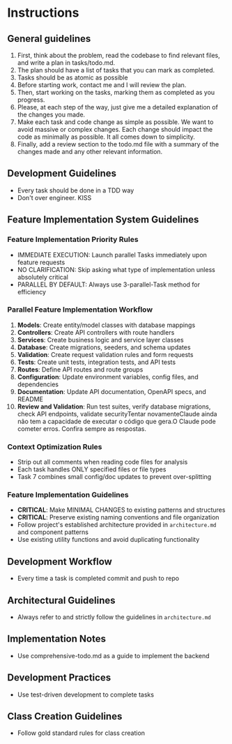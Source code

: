# Instructions

## General guidelines

1. First, think about the problem, read the codebase to find relevant files, and write a plan in tasks/todo.md.
2. The plan should have a list of tasks that you can mark as completed.
3. Tasks should be as atomic as possible
4. Before starting work, contact me and I will review the plan.
5. Then, start working on the tasks, marking them as completed as you progress.
6. Please, at each step of the way, just give me a detailed explanation of the changes you made.
7. Make each task and code change as simple as possible. We want to avoid massive or complex changes. Each change should impact the code as minimally as possible. It all comes down to simplicity.
8. Finally, add a review section to the todo.md file with a summary of the changes made and any other relevant information.

## Development Guidelines

- Every task should be done in a TDD way
- Don't over engineer. KISS

## Feature Implementation System Guidelines

### Feature Implementation Priority Rules

- IMMEDIATE EXECUTION: Launch parallel Tasks immediately upon feature requests
- NO CLARIFICATION: Skip asking what type of implementation unless absolutely critical
- PARALLEL BY DEFAULT: Always use 3-parallel-Task method for efficiency

### Parallel Feature Implementation Workflow

1. **Models**: Create entity/model classes with database mappings
2. **Controllers**: Create API controllers with route handlers
3. **Services**: Create business logic and service layer classes
4. **Database**: Create migrations, seeders, and schema updates
5. **Validation**: Create request validation rules and form requests
6. **Tests**: Create unit tests, integration tests, and API tests
7. **Routes**: Define API routes and route groups
8. **Configuration**: Update environment variables, config files, and dependencies
9. **Documentation**: Update API documentation, OpenAPI specs, and README
10. **Review and Validation**: Run test suites, verify database migrations, check API endpoints, validate securityTentar novamenteClaude ainda não tem a capacidade de executar o código que gera.O Claude pode cometer erros. Confira sempre as respostas.

### Context Optimization Rules

- Strip out all comments when reading code files for analysis
- Each task handles ONLY specified files or file types
- Task 7 combines small config/doc updates to prevent over-splitting

### Feature Implementation Guidelines

- **CRITICAL**: Make MINIMAL CHANGES to existing patterns and structures
- **CRITICAL**: Preserve existing naming conventions and file organization
- Follow project's established architecture provided in `architecture.md` and component patterns
- Use existing utility functions and avoid duplicating functionality

## Development Workflow

- Every time a task is completed commit and push to repo

## Architectural Guidelines

- Always refer to and strictly follow the guidelines in `architecture.md`

## Implementation Notes

- Use comprehensive-todo.md as a guide to implement the backend

## Development Practices

- Use test-driven development to complete tasks

## Class Creation Guidelines

- Follow gold standard rules for class creation